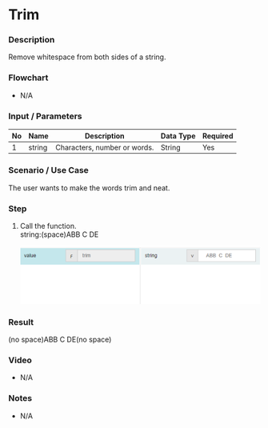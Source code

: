 ﻿# Trim


### Description

Remove whitespace from both sides of a string.

### Flowchart

- N/A 

### Input / Parameters

| No | Name | Description | Data Type | Required |
| ------ | ------ | ------ |------ | ------ |
| 1 | string | Characters, number or words. | String | Yes |

### Scenario / Use Case

The user wants to make the words trim and neat.</br>

### Step

1. Call the function.<br>
    string:(space)ABB  C  DE<br />
    
   ![](trim-step-1.png?raw=true)

### Result

(no space)ABB  C  DE(no space)

### Video

- N/A

<!--[![Video](http://i.imgur.com/Ot5DWAW.png)](https://youtu.be/StTqXEQ2l-Y?t=35s)-->

### Notes

- N/A